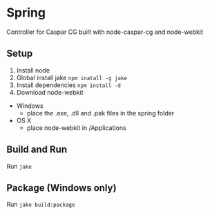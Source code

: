 Spring
======

Controller for Caspar CG built with node-caspar-cg and node-webkit

## Setup

1. Install node
2. Global install jake `npm inatall -g jake`
3. Install dependencies `npm install -d`
4. Download node-webkit
  * Windows 
    * place the .exe, .dll and .pak files in the spring folder
  * OS X
    * place node-webkit in /Applications

## Build and Run

Run `jake`

## Package (Windows only)

Run `jake build:package`
